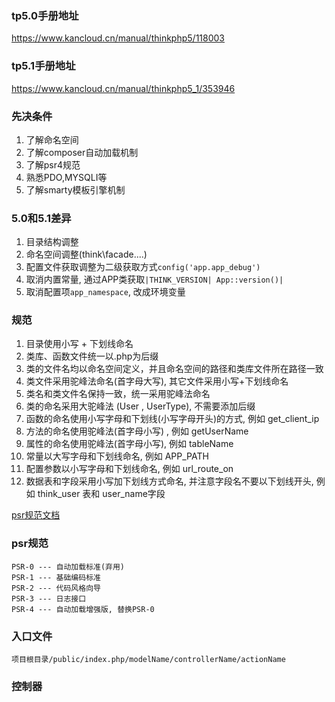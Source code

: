 ### tp5.0手册地址 
https://www.kancloud.cn/manual/thinkphp5/118003

### tp5.1手册地址
https://www.kancloud.cn/manual/thinkphp5_1/353946

### 先决条件
1. 了解命名空间
2. 了解composer自动加载机制
3. 了解psr4规范
4. 熟悉PDO,MYSQLI等
5. 了解smarty模板引擎机制

### 5.0和5.1差异
1. 目录结构调整
2. 命名空间调整(think\facade\....)
3. 配置文件获取调整为二级获取方式`config('app.app_debug')`
4. 取消内置常量, 通过APP类获取`|THINK_VERSION| App::version()|`
5. 取消配置项`app_namespace`, 改成环境变量


### 规范
1. 目录使用小写 + 下划线命名
2. 类库、函数文件统一以.php为后缀
3. 类的文件名均以命名空间定义，并且命名空间的路径和类库文件所在路径一致
4. 类文件采用驼峰法命名(首字母大写), 其它文件采用小写+下划线命名
5. 类名和类文件名保持一致，统一采用驼峰法命名
6. 类的命名采用大驼峰法 (User , UserType), 不需要添加后缀
7. 函数的命名使用小写字母和下划线(小写字母开头)的方式, 例如 get_client_ip
8. 方法的命名使用驼峰法(首字母小写) , 例如 getUserName
9. 属性的命名使用驼峰法(首字母小写), 例如 tableName
10. 常量以大写字母和下划线命名, 例如 APP_PATH
11. 配置参数以小写字母和下划线命名, 例如 url_route_on
12. 数据表和字段采用小写加下划线方式命名, 并注意字段名不要以下划线开头, 例如 think_user 表和 user_name字段

[psr规范文档](https://www.kancloud.cn/thinkphp/php-fig-psr/3139)

### psr规范
```
PSR-0 --- 自动加载标准(弃用)
PSR-1 --- 基础编码标准
PSR-2 --- 代码风格向导
PSR-3 --- 日志接口
PSR-4 --- 自动加载增强版, 替换PSR-0
``` 


### 入口文件
```
项目根目录/public/index.php/modelName/controllerName/actionName
```



### 控制器

